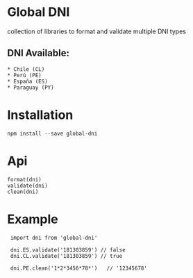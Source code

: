 # Global DNI
  collection of libraries to format and validate multiple DNI types
  ## DNI Available:
    * Chile (CL)
    * Perú (PE)
    * España (ES)
    * Paraguay (PY)
# Installation
    npm install --save global-dni
# Api
    format(dni)
    validate(dni)
    clean(dni)
# Example 
     import dni from 'global-dni'
     
     dni.ES.validate('181303859') // false
     dni.CL.validate('181303859') // true
     
     dni.PE.clean('1*2*3456*78*')   // '12345678'

 


